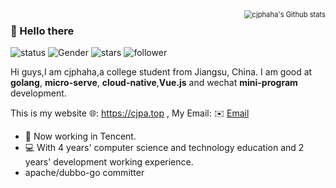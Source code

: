 <img align="right" src="https://github-readme-stats.vercel.app/api?username=cjphaha&show_icons=true&include_all_commits=true&count_private=true" alt="cjphaha's Github stats" style="zoom:80%;" />

### 👋 Hello there

![status](https://img.shields.io/badge/status-up-brightgreen) ![Gender](https://img.shields.io/badge/gender-%F0%9F%A4%B5-lightgrey) ![stars](https://img.shields.io/github/stars/cjphaha?style=social) ![follower](https://img.shields.io/github/followers/cjphaha?style=social)

Hi guys,I am cjphaha,a college student from Jiangsu, China.  I am good at **golang**, **micro-serve**, **cloud-native**,**Vue.js** and wechat **mini-program** development.

This is my website 🌐: https://cjpa.top , My Email: ✉️ [Email](mailto:caorcjp@gmail.com) 

* 🌱   Now working in Tencent.
* 💻   With 4 years' computer science and technology education and 2 years' development working experience.
* apache/dubbo-go committer



